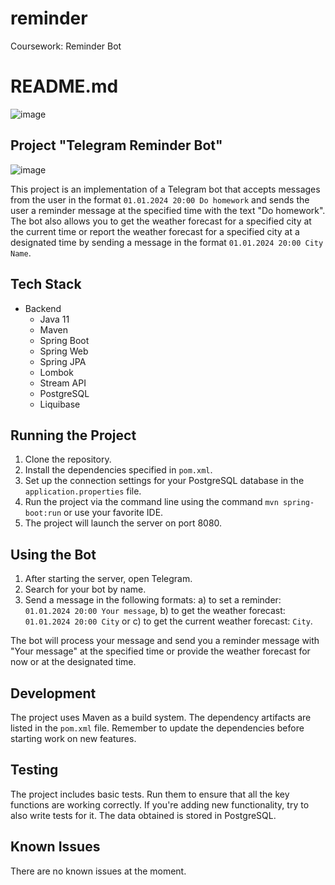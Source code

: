 # reminder
Coursework: Reminder Bot
# README.md
![image](https://github.com/YuriPetukhov/reminder/assets/128038157/d7143846-4d33-40ed-8153-d2d3078bfae9)

## Project "Telegram Reminder Bot"

![image](https://github.com/YuriPetukhov/reminder/assets/128038157/e0eb6331-74ab-4b22-9098-c7636805004c)



This project is an implementation of a Telegram bot that accepts messages from the user in the format 
`01.01.2024 20:00 Do homework` and sends the user a reminder message at the specified time with the text 
"Do homework". The bot also allows you to get the weather forecast for a specified city at the current 
time or report the weather forecast for a specified city at a designated time by sending a message in the 
format `01.01.2024 20:00 City Name`.

## Tech Stack

- Backend
  - Java 11
  - Maven
  - Spring Boot
  - Spring Web
  - Spring JPA
  - Lombok
  - Stream API
  - PostgreSQL
  - Liquibase


## Running the Project

1. Clone the repository.
2. Install the dependencies specified in `pom.xml`.
3. Set up the connection settings for your PostgreSQL database in the `application.properties` file.
4. Run the project via the command line using the command `mvn spring-boot:run` or use your favorite IDE.
5. The project will launch the server on port 8080.

## Using the Bot

1. After starting the server, open Telegram.
2. Search for your bot by name.
3. Send a message in the following formats: 
a) to set a reminder: `01.01.2024 20:00 Your message`, 
b) to get the weather forecast: `01.01.2024 20:00 City` or 
c) to get the current weather forecast: `City`.


The bot will process your message and send you a reminder message with "Your message" at the specified time or 
provide the weather forecast for now or at the designated time.

## Development

The project uses Maven as a build system. The dependency artifacts are listed in the `pom.xml` file. 
Remember to update the dependencies before starting work on new features.

## Testing

The project includes basic tests. Run them to ensure that all the key functions are working correctly. 
If you're adding new functionality, try to also write tests for it. The data obtained is stored in PostgreSQL.


## Known Issues

There are no known issues at the moment.

